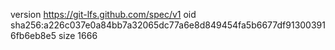 version https://git-lfs.github.com/spec/v1
oid sha256:a226c037e0a84bb7a32065dc77a6e8d849454fa5b6677df913003916fb6eb8e5
size 1666

